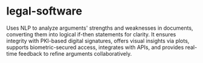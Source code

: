 # legal-software
 Uses NLP to analyze arguments' strengths and weaknesses in documents, converting them into logical if-then statements for clarity. It ensures integrity with PKI-based digital signatures, offers visual insights via plots, supports biometric-secured access, integrates with APIs, and provides real-time feedback to refine arguments collaboratively.
